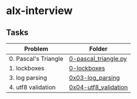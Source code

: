 # alx-interview
## Tasks

| Problem | Folder |
| ---- | ---- |
| 0. Pascal's Triangle | [0-pascal_triangle.py](./0x00-pascal_triangle) |
| 1. lockboxes | [0-lockboxes](./0x01-lockboxes) |
| 3. log parsing | [0x03-log_parsing](./0x03-log_parsing) |
| 4. utf8 validation | [0x04-utf8_validation](./0x04-utf8_validation) |
